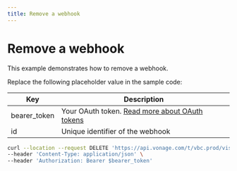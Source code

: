 ```yaml
---
title: Remove a webhook
---
```


# Remove a webhook

This example demonstrates how to remove a webhook.

Replace the following placeholder value in the sample code:

| Key | Description |
| --- | ----------- |
| bearer_token      | Your OAuth token. [Read more about OAuth tokens](/getting-started/create-a-developer-account) |
| id                | Unique identifier of the webhook |

``` bash
curl --location --request DELETE 'https://api.vonage.com/t/vbc.prod/vis/v1/self/webhooks/$id' \
--header 'Content-Type: application/json' \
--header 'Authorization: Bearer $bearer_token'
```